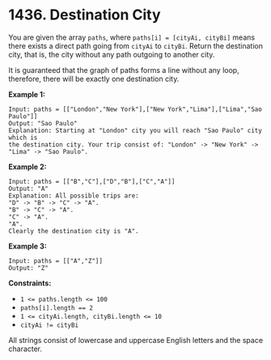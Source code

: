 # 1436. Destination City

You are given the array `paths`, where `paths[i] = [cityAi, cityBi]` means
there exists a direct path going from `cityAi` to `cityBi`. Return the
destination city, that is, the city without any path outgoing to another city.

It is guaranteed that the graph of paths forms a line without any loop,
therefore, there will be exactly one destination city.

__Example 1:__

```
Input: paths = [["London","New York"],["New York","Lima"],["Lima","Sao Paulo"]]
Output: "Sao Paulo" 
Explanation: Starting at "London" city you will reach "Sao Paulo" city which is
the destination city. Your trip consist of: "London" -> "New York" -> "Lima" -> "Sao Paulo".
```

__Example 2:__

```
Input: paths = [["B","C"],["D","B"],["C","A"]]
Output: "A"
Explanation: All possible trips are: 
"D" -> "B" -> "C" -> "A". 
"B" -> "C" -> "A". 
"C" -> "A". 
"A". 
Clearly the destination city is "A".
```

__Example 3:__

```
Input: paths = [["A","Z"]]
Output: "Z"
```

__Constraints:__

* `1 <= paths.length <= 100`
* `paths[i].length == 2`
* `1 <= cityAi.length, cityBi.length <= 10`
* `cityAi != cityBi`

All strings consist of lowercase and uppercase English letters and the space
character.
